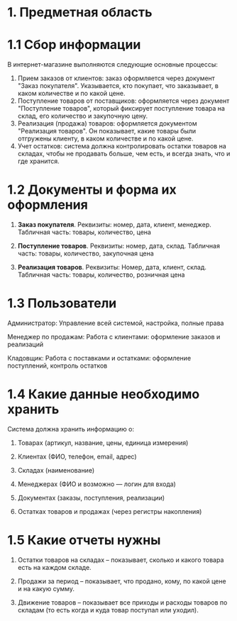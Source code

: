 #   1. Предметная область
# 1.1 Сбор информации

В интернет-магазине выполняются следующие основные процессы:
1) Прием заказов от клиентов: заказ оформляется через документ "Заказ покупателя". Указывается, кто покупает, что заказывает, в каком количестве и по какой цене.
2) Поступление товаров от поставщиков: оформляется через документ "Поступление товаров", который фиксирует поступление товара на склад, его количество и закупочную цену.
3) Реализация (продажа) товаров: оформляется документом "Реализация товаров". Он показывает, какие товары были отгружены клиенту, в каком количестве и по какой цене.
4) Учет остатков: система должна контролировать остатки товаров на складах, чтобы не продавать больше, чем есть, и всегда знать, что и где хранится.

# 1.2 Документы и форма их оформления

1. **Заказ покупателя**. Реквизиты: номер, дата, клиент, менеджер. Табличная часть: товары, количество, цена

2. **Поступление товаров**. Реквизиты: номер, дата, склад. Табличная часть: товары, количество, закупочная цена

3. **Реализация товаров**. Реквизиты: Номер, дата, клиент, склад. Табличная часть: товары, количество, розничная цена

# 1.3 Пользователи

Администратор: Управление всей системой, настройка, полные права

Менеджер по продажам: Работа с клиентами: оформление заказов и реализаций

Кладовщик: Работа с поставками и остатками: оформление поступлений, контроль остатков

# 1.4 Какие данные необходимо хранить

Система должна хранить информацию о:

1. Товарах (артикул, название, цены, единица измерения)

2. Клиентах (ФИО, телефон, email, адрес)

3. Складах (наименование)

4. Менеджерах (ФИО и возможно — логин для входа)

5. Документах (заказы, поступления, реализации)

6. Остатках товаров и продажах (через регистры накопления)

# 1.5 Какие отчеты нужны 

1. Остатки товаров на складах – показывает, сколько и какого товара есть на каждом складе.

2. Продажи за период – показывает, что продано, кому, по какой цене и на какую сумму.

3. Движение товаров – показывает все приходы и расходы товаров по складам (то есть когда и куда товар поступал или уходил).



